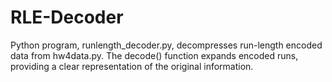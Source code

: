 # RLE-Decoder
Python program, runlength_decoder.py, decompresses run-length encoded data from hw4data.py. The decode() function expands encoded runs, providing a clear representation of the original information.
